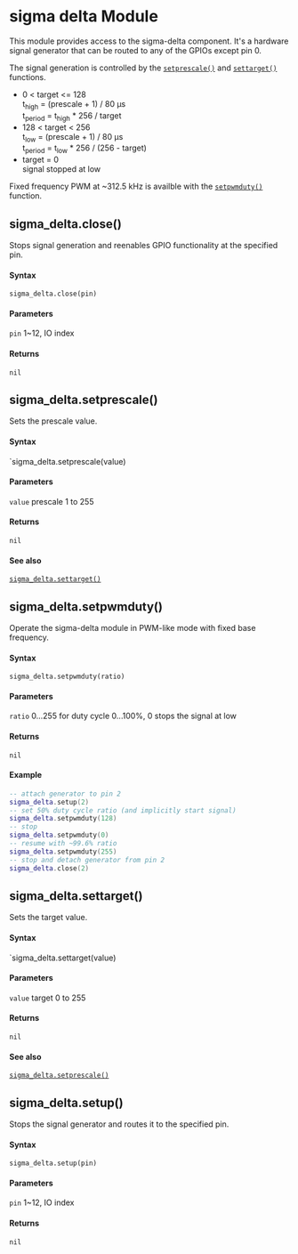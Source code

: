 # sigma delta Module
This module provides access to the sigma-delta component. It's a hardware signal generator that can be routed to any of the GPIOs except pin 0.

The signal generation is controlled by the [`setprescale()`](#sigma_deltasetprescale) and [`settarget()`](#sigma_deltasettarget) functions.

  - 0 < target <= 128<br />
    t<sub>high</sub> = (prescale + 1) / 80 µs<br />
    t<sub>period</sub>  = t<sub>high</sub> * 256 / target
  - 128 < target < 256<br />
    t<sub>low</sub>  = (prescale + 1) / 80 µs<br />
    t<sub>period</sub> = t<sub>low</sub> * 256 / (256 - target)
  - target = 0<br />
    signal stopped at low

Fixed frequency PWM at ~312.5&nbsp;kHz is availble with the [`setpwmduty()`](#sigma_deltasetpwmduty) function.

## sigma_delta.close()
Stops signal generation and reenables GPIO functionality at the specified pin.

#### Syntax
`sigma_delta.close(pin)`

#### Parameters
`pin` 1~12, IO index

#### Returns
`nil`

## sigma_delta.setprescale()
Sets the prescale value.

#### Syntax
`sigma_delta.setprescale(value)

#### Parameters
`value` prescale 1 to 255

#### Returns
`nil`

#### See also
[`sigma_delta.settarget()`](#sigma_deltasettarget)

## sigma_delta.setpwmduty()
Operate the sigma-delta module in PWM-like mode with fixed base frequency.

#### Syntax
`sigma_delta.setpwmduty(ratio)`

#### Parameters
`ratio` 0...255 for duty cycle 0...100%, 0 stops the signal at low

#### Returns
`nil`

#### Example
```lua
-- attach generator to pin 2
sigma_delta.setup(2)
-- set 50% duty cycle ratio (and implicitly start signal)
sigma_delta.setpwmduty(128)
-- stop
sigma_delta.setpwmduty(0)
-- resume with ~99.6% ratio
sigma_delta.setpwmduty(255)
-- stop and detach generator from pin 2
sigma_delta.close(2)
```

## sigma_delta.settarget()
Sets the target value.

#### Syntax
`sigma_delta.settarget(value)

#### Parameters
`value` target 0 to 255

#### Returns
`nil`

#### See also
[`sigma_delta.setprescale()`](#sigma_deltasetprescale)

## sigma_delta.setup()
Stops the signal generator and routes it to the specified pin.

#### Syntax
`sigma_delta.setup(pin)`

#### Parameters
`pin` 1~12, IO index

#### Returns
`nil`
